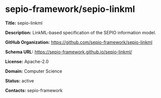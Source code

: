 # sepio-framework/sepio-linkml

**Title:** sepio-linkml

**Description:** LinkML-based specification of the SEPIO information model.

**GitHub Organization:** https://github.com/sepio-framework/sepio-linkml

**Schema URL:** https://sepio-framework.github.io/sepio-linkml/

**License:** Apache-2.0

**Domain:** Computer Science

**Status:** active



**Contacts:** sepio-framework